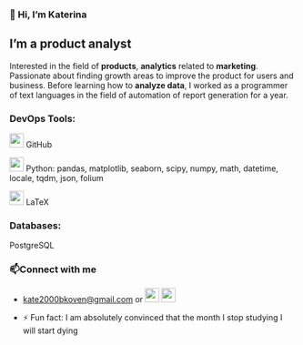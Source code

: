 ### 👋 Hi, I’m Katerina

## I’m a product analyst
Interested in the field of **products**, **analytics** related to **marketing**. Passionate about finding growth areas to improve the product for users and business. Before learning how to **analyze data**, I worked as a programmer of text languages in the field of automation of report generation for a year.

### DevOps Tools:
<img src="https://github.com/katerinabazh/katerinabazh/assets/135614951/38f1df32-7c02-4d3b-9886-fa9bb4f67a1f" height=25></a>
GitHub

<img src="https://github.com/katerinabazh/katerinabazh/assets/135614951/93622f30-3664-4606-b0f7-f31873c25f7b" height=25></a> Python: pandas, matplotlib, seaborn, scipy, numpy, math, datetime, locale, tqdm, json, folium

<img src="https://github.com/katerinabazh/katerinabazh/assets/135614951/30418d1f-e5ed-4073-b082-3f7e8a8e121d" height=25></a> LaTeX

### Databases: 
PostgreSQL

### 📫Connect with me
-  kate2000bkoven@gmail.com or <a href="https://t.me/Ekaterion"><img src="https://github.com/katerinabazh/katerinabazh/assets/135614951/2ddafecb-a63d-4806-a598-667c6c1285bf" height=25></a>  <a href="https://vk.com/id358310969"><img src="https://github.com/katerinabazh/katerinabazh/assets/135614951/c80dba99-788c-46d4-a5a7-ab03a71e2de7" height=25></a>

- ⚡ Fun fact: I am absolutely convinced that the month I stop studying I will start dying

<!---
katerinabazh/katerinabazh is a ✨ special ✨ repository because its `README.md` (this file) appears on your GitHub profile.
You can click the Preview link to take a look at your changes.
--->
